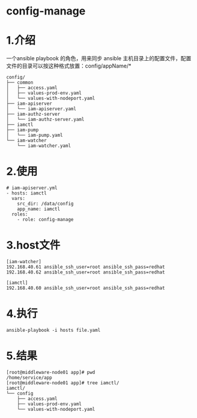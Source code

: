 # config-manage
# 1.介绍
一个ansible playbook 的角色，用来同步 ansible 主机目录上的配置文件，配置文件的目录可以按这种格式放置：config/appName/*
```
config/
├── common
│   ├── access.yaml
│   ├── values-prod-env.yaml
│   └── values-with-nodeport.yaml
├── iam-apiserver
│   └── iam-apiserver.yaml
├── iam-authz-server
│   └── iam-authz-server.yaml
├── iamctl
├── iam-pump
│   └── iam-pump.yaml
└── iam-watcher
    └── iam-watcher.yaml
```
# 2.使用
```
# iam-apiserver.yml
- hosts: iamctl
  vars:
    src_dir: /data/config
    app_name: iamctl
  roles:
    - role: config-manage
```

# 3.host文件
```
[iam-watcher]
192.168.40.61 ansible_ssh_user=root ansible_ssh_pass=redhat
192.168.40.62 ansible_ssh_user=root ansible_ssh_pass=redhat

[iamctl]
192.168.40.60 ansible_ssh_user=root ansible_ssh_pass=redhat
```

# 4.执行
```ansible-playbook -i hosts file.yaml ```

# 5.结果
```
[root@middleware-node01 app]# pwd
/home/service/app
[root@middleware-node01 app]# tree iamctl/
iamctl/
└── config
    ├── access.yaml
    ├── values-prod-env.yaml
    └── values-with-nodeport.yaml
```